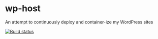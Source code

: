 # wp-host
An attempt to continuously deploy and container-ize my WordPress sites

[![Build status](https://dev.azure.com/collinbarrett/wp-host/_apis/build/status/wp-host-CI)](https://dev.azure.com/collinbarrett/wp-host/_build/latest?definitionId=4)
